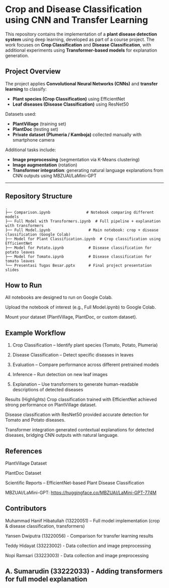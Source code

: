 # Crop and Disease Classification using CNN and Transfer Learning
This repository contains the implementation of a **plant disease detection system** using deep learning, developed as part of a course project.   The work focuses on **Crop Classification** and **Disease Classification**, with additional experiments using **Transformer-based models** for explanation generation.

## Project Overview
The project applies **Convolutional Neural Networks (CNNs)** and **transfer learning** to classify:
- **Plant species (Crop Classification)** using EfficientNet  
- **Leaf diseases (Disease Classification)** using ResNet50  

Datasets used:
- **PlantVillage** (training set)  
- **PlantDoc** (testing set)  
- **Private dataset (Plumeria / Kamboja)** collected manually with smartphone camera  

Additional tasks include:
- **Image preprocessing** (segmentation via K-Means clustering)  
- **Image augmentation** (rotation)  
- **Transformer integration**: generating natural language explanations from CNN outputs using MBZUAI/LaMini-GPT  

---

## Repository Structure
```text
.
├── Comparison.ipynb                # Notebook comparing different models
├── Full Model with Transformers.ipynb  # Full pipeline + explanation with transformers
├── Full Model.ipynb                 # Main notebook: crop + disease classification (Google Colab)
├── Model for Plant Classification.ipynb  # Crop classification using EfficientNet
├── Model for Potato.ipynb           # Disease classification for potato leaves
├── Model for Tomato.ipynb           # Disease classification for tomato leaves
└── Presentasi Tugas Besar.pptx      # Final project presentation slides
```

## How to Run
All notebooks are designed to run on Google Colab.

Upload the notebook of interest (e.g., Full Model.ipynb) to Google Colab.

Mount your dataset (PlantVillage, PlantDoc, or custom dataset).

## Example Workflow
1. Crop Classification – Identify plant species (Tomato, Potato, Plumeria)

2. Disease Classification – Detect specific diseases in leaves

3. Evaluation – Compare performance across different pretrained models

4. Inference – Run detection on new leaf images

5. Explanation – Use transformers to generate human-readable descriptions of detected diseases

Results (Highlights)
Crop classification trained with EfficientNet achieved strong performance on PlantVillage dataset.

Disease classification with ResNet50 provided accurate detection for Tomato and Potato diseases.

Transformer integration generated contextual explanations for detected diseases, bridging CNN outputs with natural language.

## References
PlantVillage Dataset

PlantDoc Dataset

Scientific Reports – EfficientNet-based Plant Disease Classification

MBZUAI/LaMini-GPT: https://huggingface.co/MBZUAI/LaMini-GPT-774M

## Contributors
Muhammad Hanif Hibatullah (13220051) – Full model implementation (crop & disease classification, transformers)

Yansen Dwiputra (13220056) - Comparison for transfer learning results

Teddy Hidayat (33223002) - Data collection and image preprocessing

Nopi Ramsari (33223003) - Data collection and image preprocessing

A. Sumarudin (33222033) - Adding transformers for full model explanation
---
